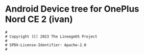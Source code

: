 # Android Device tree for OnePlus Nord CE 2 (ivan)

```
#
# Copyright (C) 2023 The LineageOS Project
#
# SPDX-License-Identifier: Apache-2.0
#
```

